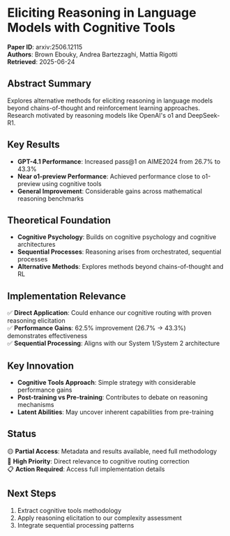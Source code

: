 # Eliciting Reasoning in Language Models with Cognitive Tools

**Paper ID**: arxiv:2506.12115  
**Authors**: Brown Ebouky, Andrea Bartezzaghi, Mattia Rigotti  
**Retrieved**: 2025-06-24  

## Abstract Summary
Explores alternative methods for eliciting reasoning in language models beyond chains-of-thought and reinforcement learning approaches. Research motivated by reasoning models like OpenAI's o1 and DeepSeek-R1.

## Key Results
- **GPT-4.1 Performance**: Increased pass@1 on AIME2024 from 26.7% to 43.3%
- **Near o1-preview Performance**: Achieved performance close to o1-preview using cognitive tools
- **General Improvement**: Considerable gains across mathematical reasoning benchmarks

## Theoretical Foundation
- **Cognitive Psychology**: Builds on cognitive psychology and cognitive architectures
- **Sequential Processes**: Reasoning arises from orchestrated, sequential processes
- **Alternative Methods**: Explores methods beyond chains-of-thought and RL

## Implementation Relevance
✅ **Direct Application**: Could enhance our cognitive routing with proven reasoning elicitation  
✅ **Performance Gains**: 62.5% improvement (26.7% → 43.3%) demonstrates effectiveness  
✅ **Sequential Processing**: Aligns with our System 1/System 2 architecture  

## Key Innovation
- **Cognitive Tools Approach**: Simple strategy with considerable performance gains
- **Post-training vs Pre-training**: Contributes to debate on reasoning mechanisms
- **Latent Abilities**: May uncover inherent capabilities from pre-training

## Status
🟡 **Partial Access**: Metadata and results available, need full methodology  
🎯 **High Priority**: Direct relevance to cognitive routing correction  
📋 **Action Required**: Access full implementation details

## Next Steps
1. Extract cognitive tools methodology
2. Apply reasoning elicitation to our complexity assessment
3. Integrate sequential processing patterns